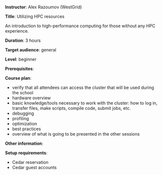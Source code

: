**Instructor**: Alex Razoumov (WestGrid)

**Title**: Utilizing HPC resources

An introduction to high-performance computing for those without any HPC experience.

**Duration**: 3 hours

**Target audience**: general

**Level**: beginner

**Prerequisites**:

**Course plan**:
- verify that all attendees can access the cluster that will be used during the school
- hardware overview
- basic knowledge/tools necessary to work with the cluster: how to log in, transfer files, make scripts,
  compile code, submit jobs, etc.
- debugging
- profiling
- optimization
- best practices
- overview of what is going to be presented in the other sessions

**Other information**:

**Setup requirements**:
- Cedar reservation
- Cedar guest accounts

